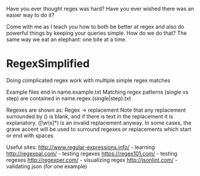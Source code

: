 Have you ever thought regex was hard?  Have you ever wished there was an easier way to do it?

Come with me as I teach you how to both be better at regex and also do powerful things by keeping your queries simple.
How do we do that?  The same way we eat an elephant: one bite at a time.


# RegexSimplified
Doing complicated regex work with multiple simple regex matches

Example files end in name.example.txt
Matching regex patterns (single vs step) are contained in name.regex.(single|step).txt

Regexes are shown as:
Regex	->	replacement
Note that any replacement surrounded by () is blank, and if there is text in the replacement it is explanatory.  ([\w\s]*) is an invalid replacement anyway.
In some cases, the grave accent will be used to surround regexes or replacements which start or end with spaces



Useful sites:
http://www.regular-expressions.info/ - learning
http://regexpal.com/ - testing regexes
https://regex101.com/ - testing regexes
http://regexper.com/ - visualizing regex
http://jsonlint.com/ - validating json (for one example)